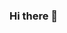 ### Hi there 👋

<!--
**brennan-lee/brennan-lee** is a ✨ _special_ ✨ repository because its `README.md` (this file) appears on your GitHub profile.

<a ![JavaScript](https://img.shields.io/badge/javascript-%23323330.svg?style=for-the-badge&logo=javascript&logoColor=%23F7DF1E)
</a>
<a ![CSS3](https://img.shields.io/badge/css3-%231572B6.svg?style=for-the-badge&logo=css3&logoColor=white)
</a>
<a ![HTML5](https://img.shields.io/badge/html5-%23E34F26.svg?style=for-the-badge&logo=html5&logoColor=white)
</a>
